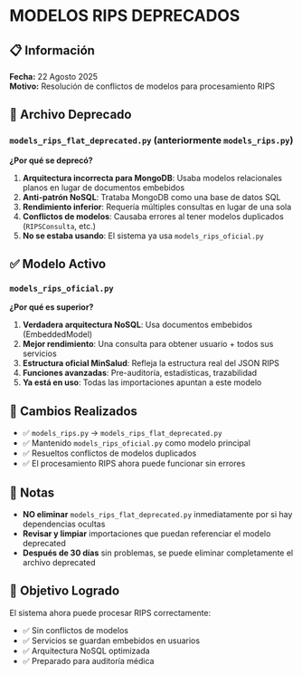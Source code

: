 # MODELOS RIPS DEPRECADOS

## 📋 Información

**Fecha:** 22 Agosto 2025  
**Motivo:** Resolución de conflictos de modelos para procesamiento RIPS

## 🚫 Archivo Deprecado

### `models_rips_flat_deprecated.py` (anteriormente `models_rips.py`)

**¿Por qué se deprecó?**

1. **Arquitectura incorrecta para MongoDB**: Usaba modelos relacionales planos en lugar de documentos embebidos
2. **Anti-patrón NoSQL**: Trataba MongoDB como una base de datos SQL
3. **Rendimiento inferior**: Requería múltiples consultas en lugar de una sola
4. **Conflictos de modelos**: Causaba errores al tener modelos duplicados (`RIPSConsulta`, etc.)
5. **No se estaba usando**: El sistema ya usa `models_rips_oficial.py`

## ✅ Modelo Activo

### `models_rips_oficial.py` 

**¿Por qué es superior?**

1. **Verdadera arquitectura NoSQL**: Usa documentos embebidos (EmbeddedModel)
2. **Mejor rendimiento**: Una consulta para obtener usuario + todos sus servicios
3. **Estructura oficial MinSalud**: Refleja la estructura real del JSON RIPS
4. **Funciones avanzadas**: Pre-auditoría, estadísticas, trazabilidad
5. **Ya está en uso**: Todas las importaciones apuntan a este modelo

## 🔧 Cambios Realizados

- ✅ `models_rips.py` → `models_rips_flat_deprecated.py`
- ✅ Mantenido `models_rips_oficial.py` como modelo principal
- ✅ Resueltos conflictos de modelos duplicados
- ✅ El procesamiento RIPS ahora puede funcionar sin errores

## 📝 Notas

- **NO eliminar** `models_rips_flat_deprecated.py` inmediatamente por si hay dependencias ocultas
- **Revisar y limpiar** importaciones que puedan referenciar el modelo deprecated
- **Después de 30 días** sin problemas, se puede eliminar completamente el archivo deprecated

## 🎯 Objetivo Logrado

El sistema ahora puede procesar RIPS correctamente:
- ✅ Sin conflictos de modelos  
- ✅ Servicios se guardan embebidos en usuarios
- ✅ Arquitectura NoSQL optimizada
- ✅ Preparado para auditoría médica